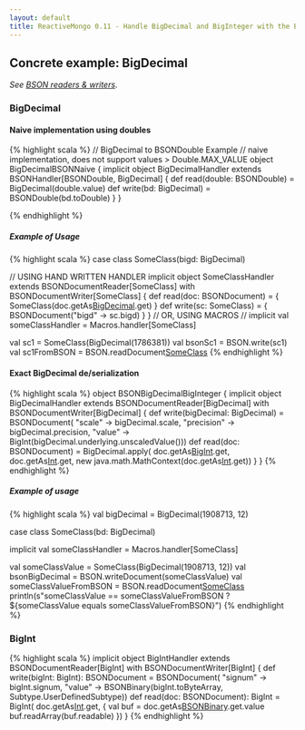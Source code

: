 ```yaml
---
layout: default
title: ReactiveMongo 0.11 - Handle BigDecimal and BigInteger with the BSON Library
---
```


## Concrete example: BigDecimal

*See [BSON readers & writers](typeclasses.html)*.

### BigDecimal

#### Naive implementation using doubles

{% highlight scala %}
// BigDecimal to BSONDouble Example
// naive implementation, does not support values > Double.MAX_VALUE
object BigDecimalBSONNaive {
  implicit object BigDecimalHandler extends BSONHandler[BSONDouble, BigDecimal] {
    def read(double: BSONDouble) = BigDecimal(double.value)
    def write(bd: BigDecimal) = BSONDouble(bd.toDouble)
  }
}

{% endhighlight %}

##### Example of Usage

{% highlight scala %}
case class SomeClass(bigd: BigDecimal)

// USING HAND WRITTEN HANDLER
implicit object SomeClassHandler extends BSONDocumentReader[SomeClass] with BSONDocumentWriter[SomeClass] {
  def read(doc: BSONDocument) = {
    SomeClass(doc.getAs[BigDecimal]("bigd").get)
  }
  def write(sc: SomeClass) = {
    BSONDocument("bigd" -> sc.bigd)
  }
}
// OR, USING MACROS
// implicit val someClassHandler = Macros.handler[SomeClass]

val sc1 = SomeClass(BigDecimal(1786381))
val bsonSc1 = BSON.write(sc1)
val sc1FromBSON = BSON.readDocument[SomeClass](bsonSc1)
{% endhighlight %}

#### Exact BigDecimal de/serialization

{% highlight scala %}
object BSONBigDecimalBigInteger {
  implicit object BigDecimalHandler extends BSONDocumentReader[BigDecimal] with BSONDocumentWriter[BigDecimal] {
    def write(bigDecimal: BigDecimal) = BSONDocument(
      "scale" -> bigDecimal.scale,
      "precision" -> bigDecimal.precision,
      "value" -> BigInt(bigDecimal.underlying.unscaledValue()))
    def read(doc: BSONDocument) = BigDecimal.apply(
      doc.getAs[BigInt]("value").get,
      doc.getAs[Int]("scale").get,
      new java.math.MathContext(doc.getAs[Int]("precision").get))
  }
}
{% endhighlight %}

##### Example of usage

{% highlight scala %}
val bigDecimal = BigDecimal(1908713, 12)

case class SomeClass(bd: BigDecimal)

implicit val someClassHandler = Macros.handler[SomeClass]

val someClassValue = SomeClass(BigDecimal(1908713, 12))
val bsonBigDecimal = BSON.writeDocument(someClassValue)
val someClassValueFromBSON = BSON.readDocument[SomeClass](bsonBigDecimal)
println(s"someClassValue == someClassValueFromBSON ? ${someClassValue equals someClassValueFromBSON}")
{% endhighlight %}

### BigInt

{% highlight scala %}
implicit object BigIntHandler extends BSONDocumentReader[BigInt] with BSONDocumentWriter[BigInt] {
  def write(bigInt: BigInt): BSONDocument = BSONDocument(
    "signum" -> bigInt.signum,
    "value" -> BSONBinary(bigInt.toByteArray, Subtype.UserDefinedSubtype))
  def read(doc: BSONDocument): BigInt = BigInt(
    doc.getAs[Int]("signum").get,
    {
      val buf = doc.getAs[BSONBinary]("value").get.value
      buf.readArray(buf.readable)
    })
}
{% endhighlight %}
